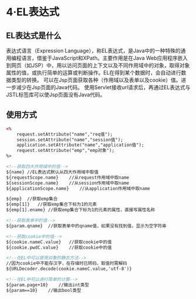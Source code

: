 # 4·EL表达式

## EL表达式是什么
表达式语言（Expression Language），称EL表达式，是Java中的一种特殊的通用编程语言，借鉴于JavaScript和XPath。主要作用是在Java Web应用程序嵌入到网页（如JSP）中，用以访问页面的上下文以及不同作用域中的对象，取得对象属性的值，或执行简单的运算或判断操作。EL在得到某个数据时，会自动进行数据类型的转换。
可以在Jsp页面获取各种（作用域以及表单以及cookie）值。进一步减少在Jsp页面的Java代码。
使用Servlet接收url请求后，再通过EL表达式与JSTL标签库可以使Jsp页面没有Java代码。

## 使用方式
```html
<%
	request.setAttribute("name","req值");
	session.setAttribute("name","session值");
	application.setAttribute("name","application值");
	request.setAttribute("emp","emp对象");
%>

<!--获取四大作用域中的值-->
${name}	//EL表达式默认从四大作用域中取值
${requestScope.name}	//从request作用域中取name
${sessionScope.name}	//从session作用域中取name
${applicationScope.name}	//从application作用域中取name

${emp}	//获取emp集合
${emp[1]}	//获取emp集合下标为1的元素
${emp[1].ename}	//获取emp集合下标为1的元素的属性，直接写属性名称

<!--获取表单中的值-->
${param.qname}	//获取表单中的qname值，如果没有找到值，显示为空字符串

<!--获取cookie中的值-->
${cookie.nameC.value}	//获取cookie中的值
${cookie.pwdC.value}	//获取cookie中的值

<!--在EL中可以使用对象的静态方法-->
//因为cookie中不能存汉字，在存储时已转码，取值时需解码
${URLDecoder.decode(cookie.nameC.value,'utf-8')}	

<!--在EL中可以进行简单的计算-->
${param.page+10}	//输出int类型
${param==10}	//输出bool类型
```

